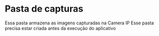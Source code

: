 # Pasta de capturas
Essa pasta armazena as imagens capturadas na Camera IP
Esse pasta precisa estar criada antes da execução do aplicativo